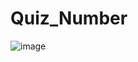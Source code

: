# Quiz_Number
![image](https://user-images.githubusercontent.com/91873665/194107167-2bc05be7-07cb-45ba-b361-809b30521130.png)
